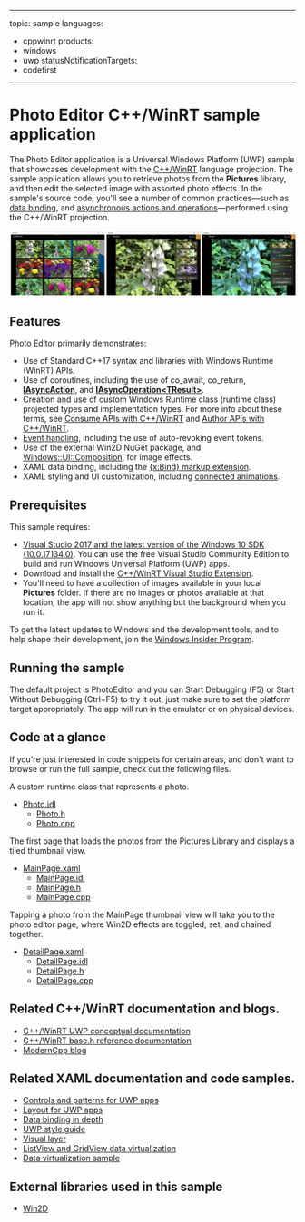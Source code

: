 <!---
  category: ControlsLayoutAndText FilesFoldersAndLibraries
-->

---
topic: sample
languages:
- cppwinrt
products:
- windows
- uwp
statusNotificationTargets:
- codefirst
---

# Photo Editor C++/WinRT sample application

The Photo Editor application is a Universal Windows Platform (UWP) sample that showcases development with the [C++/WinRT](https://docs.microsoft.com/windows/uwp/cpp-and-winrt-apis/intro-to-using-cpp-with-winrt) language projection. The sample application allows you to retrieve photos from the **Pictures** library, and then edit the selected image with assorted photo effects. In the sample's source code, you'll see a number of common practices&mdash;such as [data binding](https://docs.microsoft.com/windows/uwp/cpp-and-winrt-apis/binding-property), and [asynchronous actions and operations](https://docs.microsoft.com/windows/uwp/cpp-and-winrt-apis/concurrency)&mdash;performed using the C++/WinRT projection. 

![PhotoEditor sample showing the image collection page, editing page, and editing controls](Screenshots/PhotoEditorBanner.png)


## Features

Photo Editor primarily demonstrates:
    
- Use of Standard C++17 syntax and libraries with Windows Runtime (WinRT) APIs.
- Use of coroutines, including the use of co_await, co_return, [**IAsyncAction**](https://docs.microsoft.com/uwp/api/windows.foundation.iasyncaction), and [**IAsyncOperation&lt;TResult&gt;**](https://docs.microsoft.com/uwp/api/windows.foundation.iasyncoperation_tresult_).
- Creation and use of custom Windows Runtime class (runtime class) projected types and implementation types. For more info about these terms, see [Consume APIs with C++/WinRT](https://docs.microsoft.com/windows/uwp/cpp-and-winrt-apis/consume-apis) and [Author APIs with C++/WinRT](https://docs.microsoft.com/windows/uwp/cpp-and-winrt-apis/author-apis).
- [Event handling](https://docs.microsoft.com/windows/uwp/cpp-and-winrt-apis/handle-events), including the use of auto-revoking event tokens.
- Use of the external Win2D NuGet package, and [Windows::UI::Composition](https://docs.microsoft.com/uwp/api/windows.ui.composition), for image effects.
- XAML data binding, including the [{x:Bind} markup extension](https://docs.microsoft.com/windows/uwp/xaml-platform/x-bind-markup-extension).
- XAML styling and UI customization, including [connected animations](https://docs.microsoft.com/windows/uwp/design/motion/connected-animation).

## Prerequisites

This sample requires:
- [Visual Studio 2017 and the latest version of the Windows 10 SDK (10.0.17134.0)](http://go.microsoft.com/fwlink/?LinkID=280676). You can use the free Visual Studio Community Edition to build and run Windows Universal Platform (UWP) apps. 
- Download and install the [C++/WinRT Visual Studio Extension](https://aka.ms/cppwinrt/vsix).
- You'll need to have a collection of images available in your local **Pictures** folder. If there are no images or photos available at that location, the app will not show anything but the background when you run it.  

To get the latest updates to Windows and the development tools, and to help shape their development, join the [Windows Insider Program](https://insider.windows.com).

## Running the sample

The default project is PhotoEditor and you can Start Debugging (F5) or Start Without Debugging (Ctrl+F5) to try it out, just make sure to set the platform target appropriately. 
The app will run in the emulator or on physical devices. 

## Code at a glance

If you're just interested in code snippets for certain areas, and don't want to browse or run the full sample, 
check out the following files.

A custom runtime class that represents a photo.
* [Photo.idl](PhotoEditor/Photo.idl)
  * [Photo.h](PhotoEditor/Photo.h)
  * [Photo.cpp](PhotoEditor/Photo.cpp)

The first page that loads the photos from the Pictures Library and displays a tiled thumbnail view. 
* [MainPage.xaml](PhotoEditor/MainPage.xaml)
  * [MainPage.idl](PhotoEditor/MainPage.idl)
  * [MainPage.h](PhotoEditor/MainPage.h)
  * [MainPage.cpp](PhotoEditor/MainPage.cpp)

Tapping a photo from the MainPage thumbnail view will take you to the photo editor page, where Win2D effects are toggled, set, and chained together.
* [DetailPage.xaml](PhotoEditor/DetailPage.xaml)
  * [DetailPage.idl](PhotoEditor/DetailPage.idl)
  * [DetailPage.h](PhotoEditor/DetailPage.h)
  * [DetailPage.cpp](PhotoEditor/DetailPage.cpp)

## Related C++/WinRT documentation and blogs.
* [C++/WinRT UWP conceptual documentation](https://docs.microsoft.com/windows/uwp/cpp-and-winrt-apis/)
* [C++/WinRT base.h reference documentation](https://docs.microsoft.com/uwp/cpp-ref-for-winrt/winrt)
* [ModernCpp blog](https://moderncpp.com/)

## Related XAML documentation and code samples.
* [Controls and patterns for UWP apps](https://docs.microsoft.com/windows/uwp/controls-and-patterns/index)
* [Layout for UWP apps](https://docs.microsoft.com/windows/uwp/layout/)
* [Data binding in depth](https://docs.microsoft.com/windows/uwp/data-binding/data-binding-in-depth)
* [UWP style guide](https://docs.microsoft.com/windows/uwp/style/)
* [Visual layer](https://docs.microsoft.com/windows/uwp/composition/visual-layer)
* [ListView and GridView data virtualization](https://docs.microsoft.com/windows/uwp/debug-test-perf/listview-and-gridview-data-optimization)
* [Data virtualization sample](https://github.com/Microsoft/Windows-universal-samples/tree/master/Samples/XamlDataVirtualization)

## External libraries used in this sample

* [Win2D](https://github.com/Microsoft/Win2D)
